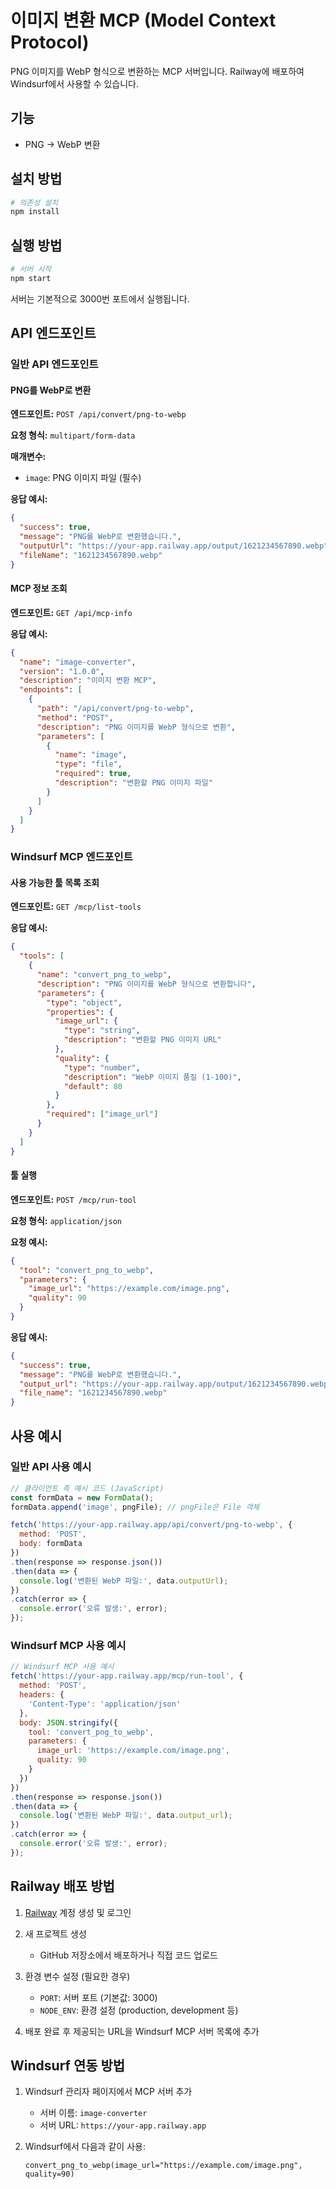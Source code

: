 # 이미지 변환 MCP (Model Context Protocol)

PNG 이미지를 WebP 형식으로 변환하는 MCP 서버입니다. Railway에 배포하여 Windsurf에서 사용할 수 있습니다.

## 기능

- PNG → WebP 변환

## 설치 방법

```bash
# 의존성 설치
npm install
```

## 실행 방법

```bash
# 서버 시작
npm start
```

서버는 기본적으로 3000번 포트에서 실행됩니다.

## API 엔드포인트

### 일반 API 엔드포인트

#### PNG를 WebP로 변환

**엔드포인트:** `POST /api/convert/png-to-webp`

**요청 형식:** `multipart/form-data`

**매개변수:**
- `image`: PNG 이미지 파일 (필수)

**응답 예시:**
```json
{
  "success": true,
  "message": "PNG를 WebP로 변환했습니다.",
  "outputUrl": "https://your-app.railway.app/output/1621234567890.webp",
  "fileName": "1621234567890.webp"
}
```

#### MCP 정보 조회

**엔드포인트:** `GET /api/mcp-info`

**응답 예시:**
```json
{
  "name": "image-converter",
  "version": "1.0.0",
  "description": "이미지 변환 MCP",
  "endpoints": [
    {
      "path": "/api/convert/png-to-webp",
      "method": "POST",
      "description": "PNG 이미지를 WebP 형식으로 변환",
      "parameters": [
        {
          "name": "image",
          "type": "file",
          "required": true,
          "description": "변환할 PNG 이미지 파일"
        }
      ]
    }
  ]
}
```

### Windsurf MCP 엔드포인트

#### 사용 가능한 툴 목록 조회

**엔드포인트:** `GET /mcp/list-tools`

**응답 예시:**
```json
{
  "tools": [
    {
      "name": "convert_png_to_webp",
      "description": "PNG 이미지를 WebP 형식으로 변환합니다",
      "parameters": {
        "type": "object",
        "properties": {
          "image_url": {
            "type": "string",
            "description": "변환할 PNG 이미지 URL"
          },
          "quality": {
            "type": "number",
            "description": "WebP 이미지 품질 (1-100)",
            "default": 80
          }
        },
        "required": ["image_url"]
      }
    }
  ]
}
```

#### 툴 실행

**엔드포인트:** `POST /mcp/run-tool`

**요청 형식:** `application/json`

**요청 예시:**
```json
{
  "tool": "convert_png_to_webp",
  "parameters": {
    "image_url": "https://example.com/image.png",
    "quality": 90
  }
}
```

**응답 예시:**
```json
{
  "success": true,
  "message": "PNG를 WebP로 변환했습니다.",
  "output_url": "https://your-app.railway.app/output/1621234567890.webp",
  "file_name": "1621234567890.webp"
}
```

## 사용 예시

### 일반 API 사용 예시

```javascript
// 클라이언트 측 예시 코드 (JavaScript)
const formData = new FormData();
formData.append('image', pngFile); // pngFile은 File 객체

fetch('https://your-app.railway.app/api/convert/png-to-webp', {
  method: 'POST',
  body: formData
})
.then(response => response.json())
.then(data => {
  console.log('변환된 WebP 파일:', data.outputUrl);
})
.catch(error => {
  console.error('오류 발생:', error);
});
```

### Windsurf MCP 사용 예시

```javascript
// Windsurf MCP 사용 예시
fetch('https://your-app.railway.app/mcp/run-tool', {
  method: 'POST',
  headers: {
    'Content-Type': 'application/json'
  },
  body: JSON.stringify({
    tool: 'convert_png_to_webp',
    parameters: {
      image_url: 'https://example.com/image.png',
      quality: 90
    }
  })
})
.then(response => response.json())
.then(data => {
  console.log('변환된 WebP 파일:', data.output_url);
})
.catch(error => {
  console.error('오류 발생:', error);
});
```

## Railway 배포 방법

1. [Railway](https://railway.app/) 계정 생성 및 로그인

2. 새 프로젝트 생성
   - GitHub 저장소에서 배포하거나 직접 코드 업로드

3. 환경 변수 설정 (필요한 경우)
   - `PORT`: 서버 포트 (기본값: 3000)
   - `NODE_ENV`: 환경 설정 (production, development 등)

4. 배포 완료 후 제공되는 URL을 Windsurf MCP 서버 목록에 추가

## Windsurf 연동 방법

1. Windsurf 관리자 페이지에서 MCP 서버 추가
   - 서버 이름: `image-converter`
   - 서버 URL: `https://your-app.railway.app`

2. Windsurf에서 다음과 같이 사용:
   ```
   convert_png_to_webp(image_url="https://example.com/image.png", quality=90)
   ```
